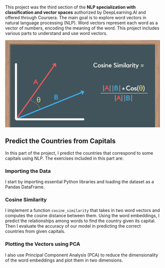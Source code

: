 This project was the third section of the **NLP specialization with classification and vector spaces** authorized by DeepLearning.AI and offered through Coursera. The main goal is to explore word vectors in natural language processing (NLP). Word vectors represent each word as a vector of numbers, encoding the meaning of the word. This project includes various parts to understand and use word vectors.

![Cos_similarity](Cos_similarity.png)

## Predict the Countries from Capitals
In this part of the project, I predict the countries that correspond to some capitals using NLP. The exercises included in this part are:

### Importing the Data
I start by importing essential Python libraries and loading the dataset as a Pandas DataFrame.

### Cosine Similarity
I implement a function `cosine_similarity` that takes in two word vectors and computes the cosine distance between them. Using the word embeddings, I predict the relationships among words to find the country given its capital. Then I evaluate the accuracy of our model in predicting the correct countries from given capitals.

### Plotting the Vectors using PCA

I also use Principal Component Analysis (PCA) to reduce the dimensionality of the word embeddings and plot them in two dimensions.


